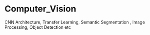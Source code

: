 # Computer_Vision
CNN Architecture, Transfer Learning, Semantic Segmentation , Image Processing, Object Detection  etc 
